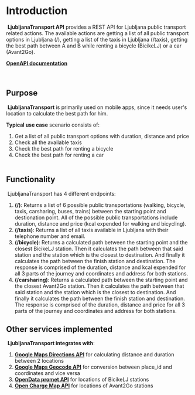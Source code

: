 # Introduction
​
__LjubljanaTransport API__ provides a REST API for Ljubljana public transport related actions. The available actions are getting a list of all public transport options in Ljubljana (/), getting a list of the taxis in Ljubljana (/taxis), getting the best path between A and B while renting a bicycle (BicikeLJ) or a car (Avant2Go).

[__OpenAPI documentation__](http://130.61.179.62:8080/api-specs/ui/?url=http://130.61.179.62:8080/api-specs/ljubljana-transport/openapi.json)

​
## Purpose
​
__LjubljanaTransport__ is primarily used on mobile apps, since it needs user's location to calculate the best path for him. 

__Typical use case__ scenario consists of:
​
1. Get a list of all public transport options with duration, distance and price
2. Check all the available taxis
3. Check the best path for renting a bicycle
4. Check the best path for renting a car  
​
## Functionality
​
LjubljanaTransport has 4 different endpoints: 
1. __(/)__: Returns a list of 6 possible public transportations (walking, bicycle, taxis, carsharing, buses, trains) between the starting point and destionation point. All of the possible public transportations include duration, distance and price (kcal expended for walking and bicycling).
2. __(/taxis)__: Returns a list of all taxis available in Ljubljana with their telephone number and email.
3. __(/bicycle)__: Returns a calculated path between the starting point and the closest BicikeLJ  station. Then it calculates the path between that said station and the station which is the closest to destination. And finally it calculates the path between the finish station and destination. The response is comprised of the duration, distance and kcal expended for all 3 parts of the journey and coordinates and address for both stations.
4. __(/carsharing)__: Returns a calculated path between the starting point and the closest Avant2Go  station. Then it calculates the path between that said station and the station which is the closest to destination. And finally it calculates the path between the finish station and destination. The response is comprised of the duration, distance and price for all 3 parts of the journey and coordinates and address for both stations.


## Other services implemented
​
__LjubljanaTransport integrates with__:
1. [__Google Maps Directions API__](https://developers.google.com/maps/documentation/directions/overview) for calculating distance and duration between 2 locations
2. [__Google Maps Geocode API__](https://developers.google.com/maps/documentation/geocoding/overview) for conversion between place_id and coordinates and vice versa
3. [__OpenData promet API__](https://github.com/zejn/prometapi) for locations of BicikeLJ stations
4. [__Open Charge Map API__](https://openchargemap.org/site/develop/api) for locations of Avant2Go stations
​